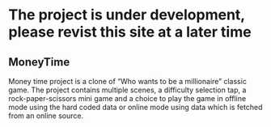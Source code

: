 # The project is under development, please revist this site at a later time

##  MoneyTime
Money time project is a clone of “Who wants to be a millionaire” classic game. The project contains multiple scenes, a difficulty selection tap, a rock-paper-scissors mini game and a choice to play the game in offline mode using the hard coded data or online mode using data which is fetched from an online source.


<!--- (## Download
**You can download the game for Windows or Mac by clicking below**
 - [MoneyTime.jar](https://github.com/firasAltayeb/MoneyTime/raw/master/MoneyTime/MoneyTime.jar)
 -->
 


